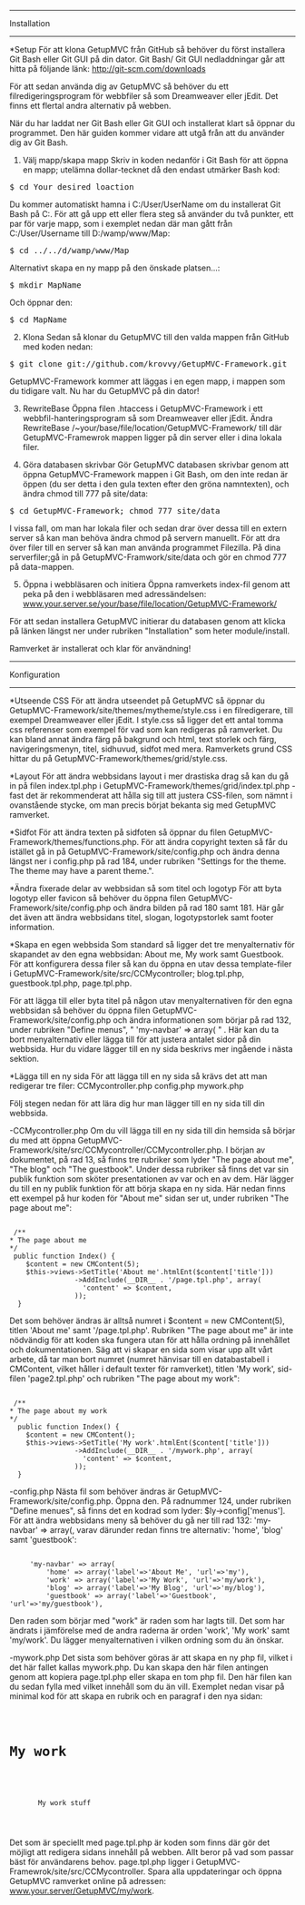 *************
Installation 
*************

*Setup
För att klona GetupMVC från GitHub så behöver du först installera Git Bash eller Git GUI på din dator. Git Bash/ Git GUI nedladdningar går att hitta på följande länk: http://git-scm.com/downloads

För att sedan använda dig av GetupMVC så behöver du ett filredigeringsprogram för webbfiler så som Dreamweaver eller jEdit. Det finns ett flertal andra alternativ på webben. 

När du har laddat ner Git Bash eller Git GUI och installerat klart så öppnar du programmet. Den här guiden kommer vidare att utgå från att du använder dig av Git Bash. 

1. Välj mapp/skapa mapp
Skriv in koden nedanför i Git Bash för att öppna en mapp; utelämna dollar-tecknet då den endast utmärker Bash kod:
<pre>
$ cd Your_desired_loaction  
</pre>

Du kommer automatiskt hamna i C:/User/UserName om du installerat Git Bash på C:. För att gå upp ett eller flera steg så använder du två punkter, ett par för varje mapp, som i exemplet nedan där man gått från C:/User/Username till D:/wamp/www/Map:

<pre>
$ cd ../../d/wamp/www/Map
</pre>

Alternativt skapa en ny mapp på den önskade platsen...:
<pre>
$ mkdir MapName
</pre>

Och öppnar den:
<pre>
$ cd MapName
</pre>

2. Klona
Sedan så klonar du GetupMVC till den valda mappen från GitHub med koden nedan:
<pre>
$ git clone git://github.com/krovvy/GetupMVC-Framework.git
</pre>
GetupMVC-Framework kommer att läggas i en egen mapp, i mappen som du tidigare valt. Nu har du GetupMVC på din dator!

3. RewriteBase
Öppna filen .htaccess i GetupMVC-Framework i ett webbfil-hanteringsprogram så som Dreamweaver eller jEdit. Ändra RewriteBase /~your/base/file/location/GetupMVC-Framework/ till där GetupMVC-Framewrok mappen ligger på 
din server eller i dina lokala filer. 

4. Göra databasen skrivbar
Gör GetupMVC databasen skrivbar genom att öppna GetupMVC-Framework mappen i Git Bash, om den inte redan är öppen (du ser detta i den gula texten efter den gröna namntexten), och ändra chmod till 777 på site/data:
<pre>
$ cd GetupMVC-Framework; chmod 777 site/data 
</pre>
I vissa fall, om man har lokala filer och sedan drar över dessa till en extern server så kan man behöva ändra chmod på servern manuellt. För att dra över filer till en server så kan man använda programmet Filezilla. På dina serverfiler;gå in på GetupMVC-Framwork/site/data och gör en chmod 777 på data-mappen. 

5. Öppna i webbläsaren och initiera
Öppna ramverkets index-fil genom att peka på den i webbläsaren med adressändelsen: www.your.server.se/your/base/file/location/GetupMVC-Framework/

För att sedan installera GetupMVC initierar du databasen genom att klicka på länken längst ner under rubriken "Installation" som heter module/install.

Ramverket är installerat och klar för användning!

*************
Konfiguration
*************

*Utseende CSS
För att ändra utseendet på GetupMVC så öppnar du GetupMVC-Framework/site/themes/mytheme/style.css i en filredigerare, till exempel Dreamweaver eller jEdit.
  I style.css så ligger det ett antal tomma css referenser som exempel för vad som kan redigeras på ramverket. 
Du kan bland annat ändra färg på bakgrund och html, text storlek och färg, navigeringsmenyn, titel, sidhuvud, sidfot med mera. 
  Ramverkets grund CSS hittar du på GetupMVC-Framework/themes/grid/style.css.

*Layout
För att ändra webbsidans layout i mer drastiska drag så kan du gå in på filen index.tpl.php i GetupMVC-Framework/themes/grid/index.tpl.php - fast det är rekommenderat att hålla sig till att justera CSS-filen, som nämnt i ovanstående stycke, om man precis börjat bekanta sig med GetupMVC ramverket. 

*Sidfot
För att ändra texten på sidfoten så öppnar du filen GetupMVC-Framework/themes/functions.php. För att ändra copyright texten så får du istället gå in på GetupMVC-Framework/site/config.php och ändra denna längst ner i config.php på rad 184, under rubriken "Settings for the theme. The theme may have a parent theme.".

*Ändra fixerade delar av webbsidan så som titel och logotyp
För att byta logotyp eller favicon så behöver du öppna filen GetupMVC-Framework/site/config.php och ändra bilden på rad 180 samt 181. Här går det även att ändra webbsidans titel, slogan, logotypstorlek samt footer information.

*Skapa en egen webbsida
Som standard så ligger det tre menyalternativ för skapandet av den egna webbsidan: About me, My work samt Guestbook. För att konfigurera dessa filer så kan du öppna en utav dessa template-filer i GetupMVC-Framework/site/src/CCMycontroller; blog.tpl.php, guestbook.tpl.php, page.tpl.php.

För att lägga till eller byta titel på någon utav menyalternativen för den egna webbsidan så behöver du öppna filen GetupMVC-Framework/site/config.php och ändra informationen som börjar på rad 132, under rubriken "Define menus",  " 'my-navbar' => array( " . Här kan du ta bort menyalternativ eller lägga till för att justera antalet sidor på din webbsida. Hur du vidare lägger till en ny sida beskrivs mer ingående i nästa sektion.

*Lägga till en ny sida
För att lägga till en ny sida så krävs det att man redigerar tre filer:
CCMycontroller.php
config.php
mywork.php

Följ stegen nedan för att lära dig hur man lägger till en ny sida till din webbsida.

-CCMycontroller.php
Om du vill lägga till en ny sida till din hemsida så börjar du med att öppna GetupMVC-Framework/site/src/CCMycontroller/CCMycontroller.php.
  I början av dokumentet, på rad 13, så finns tre rubriker som lyder "The page about me", "The blog" och "The guestbook". Under dessa rubriker så finns det var sin publik funktion som sköter presentationen av var och en av dem. Här lägger du till en ny publik funktion för att börja skapa en ny sida.
  Här nedan finns ett exempel på hur koden för "About me" sidan ser ut, under rubriken "The page about me":

<pre><code>
 /**
* The page about me
*/
 public function Index() {
    $content = new CMContent(5);
    $this->views->SetTitle('About me'.htmlEnt($content['title']))
                ->AddInclude(__DIR__ . '/page.tpl.php', array(
                  'content' => $content,
                ));
  }
</code></pre>

Det som behöver ändras är alltså numret i $content = new CMContent(5), titlen 'About me' samt '/page.tpl.php'. 
Rubriken "The page about me" är inte nödvändig för att koden ska fungera utan för att hålla ordning på 
innehållet och dokumentationen. 
  Säg att vi skapar en sida som visar upp allt vårt arbete, då tar man bort numret (numret hänvisar till en 
databastabell i CMContent, vilket håller i default texter för ramverket), titlen 'My work', sid-filen 
'page2.tpl.php' och rubriken "The page about my work":

<pre><code>
 /**
* The page about my work
*/
  public function Index() {
    $content = new CMContent();
    $this->views->SetTitle('My work'.htmlEnt($content['title']))
                ->AddInclude(__DIR__ . '/mywork.php', array(
                  'content' => $content,
                ));
  }
</code></pre>

-config.php
Nästa fil som behöver ändras är GetupMVC-Framework/site/config.php. Öppna den. På radnummer 124, under rubriken 
"Define menues", så finns det en kodrad som lyder: $ly->config['menus']. För att ändra webbsidans meny så behöver 
du gå ner till rad 132: 'my-navbar' => array(, varav därunder redan finns tre alternativ: 'home', 'blog' 
samt 'guestbook':

<pre><code>
     'my-navbar' => array(
         'home' => array('label'=>'About Me', 'url'=>'my'),
         'work' => array('label'=>'My Work', 'url'=>'my/work'),
         'blog' => array('label'=>'My Blog', 'url'=>'my/blog'),
         'guestbook' => array('label'=>'Guestbook', 'url'=>'my/guestbook'),
</code></pre>

Den raden som börjar med "work" är raden som har lagts till. Det som har ändrats i jämförelse med de andra 
raderna är orden 'work', 'My work' samt 'my/work'. Du lägger menyalternativen i vilken ordning som du än önskar. 

-mywork.php
Det sista som behöver göras är att skapa en ny php fil, vilket i det här fallet kallas mywork.php. Du kan skapa 
den här filen antingen genom att kopiera page.tpl.php eller skapa en tom php fil. Den här filen kan du sedan 
fylla med vilket innehåll som du än vill. Exemplet nedan visar på minimal kod för att skapa en rubrik och en 
paragraf i den nya sidan:

<pre><code>
       <h1>My work</h1>
       <p>
       My work stuff
       </p>
</code></pre>

Det som är speciellt med page.tpl.php är koden som finns där gör det möjligt att redigera sidans innehåll på webben. 
Allt beror på vad som passar bäst för användarens behov. page.tpl.php ligger i 
GetupMVC-Framewrok/site/src/CCMycontroller. Spara alla uppdateringar och öppna GetupMVC ramverket online på adressen: 
www.your.server/GetupMVC/my/work.  
